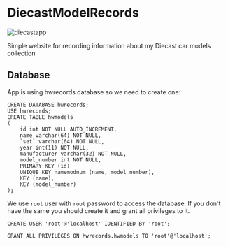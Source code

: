 # DiecastModelRecords
![diecastapp](https://user-images.githubusercontent.com/37677214/123234543-4fff7480-d4db-11eb-89d7-d97234b92819.png)

Simple website for recording information about my Diecast car models collection

## Database

App is using hwrecords database so we need to create one:

```
CREATE DATABASE hwrecords;
USE hwrecords;
CREATE TABLE hwmodels
(
    id int NOT NULL AUTO_INCREMENT,
    name varchar(64) NOT NULL,
    `set` varchar(64) NOT NULL,
    year int(11) NOT NULL,
    manufacturer varchar(32) NOT NULL,
    model_number int NOT NULL,
    PRIMARY KEY (id)
    UNIQUE KEY namemodnum (name, model_number),
    KEY (name),
    KEY (model_number)
);
```
We use `root` user with `root` password to access the database.
If you don't have the same you should create it and grant all privileges to it.

```
CREATE USER 'root'@'localhost' IDENTIFIED BY 'root';
```
```
GRANT ALL PRIVILEGES ON hwrecords.hwmodels TO 'root'@'localhost';
```
